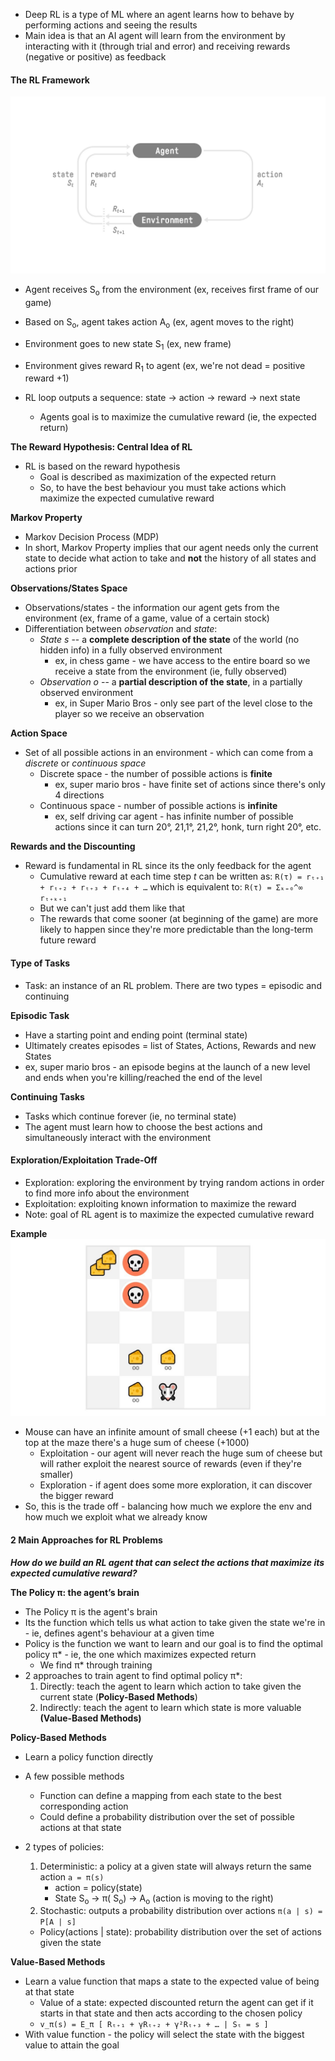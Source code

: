 - Deep RL is a type of ML where an agent learns how to behave by performing actions and seeing the results 
- Main idea is that an AI agent will learn from the environment by interacting with it (through trial and error) and receiving rewards (negative or positive) as feedback

#### The RL Framework 
![Framework](img1.png)
- Agent receives S<sub>o</sub> from the environment (ex, receives first frame of our game)
- Based on S<sub>o</sub>, agent takes action A<sub>o</sub> (ex, agent moves to the right)
- Environment goes to new state S<sub>1</sub> (ex, new frame)
- Environment gives reward R<sub>1</sub> to agent (ex, we're not dead = positive reward +1)

- RL loop outputs a sequence: state -> action -> reward -> next state 
	- Agents goal is to maximize the cumulative reward (ie, the expected return)

**The Reward Hypothesis: Central Idea of RL**
- RL is based on the reward hypothesis 
	- Goal is described as maximization of the expected return 
	- So, to have the best behaviour you must take actions which maximize the expected cumulative reward

**Markov Property**
- Markov Decision Process (MDP)
- In short, Markov Property implies that our agent needs only the current state to decide what action to take and **not** the history of all states and actions prior 

**Observations/States Space**
- Observations/states - the information our agent gets from the environment (ex, frame of a game, value of a certain stock)
- Differentiation between *observation* and *state*: 
	- *State s* -- a **complete description of the state** of the world (no hidden info) in a fully observed environment 
		- ex, in chess game - we have access to the entire board so we receive a state from the environment (ie, fully observed)
	- *Observation o* -- a **partial description of the state**, in a partially observed environment 
		- ex, in Super Mario Bros - only see part of the level close to the player so we receive an observation 

**Action Space**
- Set of all possible actions in an environment - which can come from a *discrete* or *continuous space*
	- Discrete space - the number of possible actions is **finite**
		- ex, super mario bros - have finite set of actions since there's only 4 directions
	- Continuous space - number of possible actions is **infinite**
		- ex, self driving car agent - has infinite number of possible actions since it can turn 20°, 21,1°, 21,2°, honk, turn right 20°, etc. 

**Rewards and the Discounting**
- Reward is fundamental in RL since its the only feedback for the agent 
	- Cumulative reward at each time step *t* can be written as: `R(τ) = rₜ₊₁ + rₜ₊₂ + rₜ₊₃ + rₜ₊₄ + …`
	which is equivalent to: `R(τ) = Σₖ₌₀^∞ rₜ₊ₖ₊₁`
	- But we can't just add them like that 
	- The rewards that come sooner (at beginning of the game) are more likely to happen since they're more predictable than the long-term future reward


#### Type of Tasks
- Task: an instance of an RL problem. There are two types = episodic and continuing 

**Episodic Task**
- Have a starting point and ending point (terminal state)
- Ultimately creates episodes = list of States, Actions, Rewards and new States 
- ex, super mario bros - an episode begins at the launch of a new level and ends when you're killing/reached the end of the level 

**Continuing Tasks**
- Tasks which continue forever (ie, no terminal state)
- The agent must learn how to choose the best actions and simultaneously interact with the environment 

#### Exploration/Exploitation Trade-Off
- Exploration: exploring the environment by trying random actions in order to find more info about the environment 
- Exploitation: exploiting known information to maximize the reward 
- Note: goal of RL agent is to maximize the expected cumulative reward

**Example**
![Mouse image](img4.png)
- Mouse can have an infinite amount of small cheese (+1 each) but at the top at the maze there's a huge sum of cheese (+1000)
	- Exploitation - our agent will never reach the huge sum of cheese but will rather exploit the nearest source of rewards (even if they're smaller)
	- Exploration - if agent does some more exploration, it can discover the bigger reward 
- So, this is the trade off - balancing how much we explore the env and how much we exploit what we already know 
#### 2 Main Approaches for RL Problems
***How do we build an RL agent that can select the actions that maximize its expected cumulative reward?***

**The Policy π: the agent’s brain**
- The Policy π is the agent's brain 
- Its the function which tells us what action to take given the state we're in - ie, defines agent's behaviour at a given time 
- Policy is the function we want to learn and our goal is to find the optimal policy π* - ie, the one which maximizes expected return 
	- We find π* through training 
- 2 approaches to train agent to find optimal policy π*:
	1. Directly: teach the agent to learn which action to take given the current state (**Policy-Based Methods**)
	2. Indirectly: teach the agent to learn which state is more valuable **(Value-Based Methods)** 

**Policy-Based Methods**
- Learn a policy function directly 
- A few possible methods
	- Function can define a mapping from each state to the best corresponding action
	- Could define a probability distribution over the set of possible actions at that state 

- 2 types of policies:
	1. Deterministic: a policy at a given state will always return the same action `a = π(s)`
		- action = policy(state)
		- State S<sub>o</sub> -> π( S<sub>o</sub>) ->  A<sub>o</sub> (action is moving to the right)
	2. Stochastic: outputs a probability distribution over actions 
	`π(a | s) = P[A | s]`
	- Policy(actions | state): probability distribution over the set of actions given the state

**Value-Based Methods**
- Learn a value function that maps a state to the expected value of being at that state
	- Value of a state: expected discounted return the agent can get if it starts in that state and then acts according to the chosen policy 
	- `v_π(s) = E_π [ Rₜ₊₁ + γRₜ₊₂ + γ²Rₜ₊₃ + … | Sₜ = s ]`
- With value function - the policy will select the state with the biggest value to attain the goal